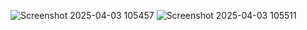 ![Screenshot 2025-04-03 105457](https://github.com/user-attachments/assets/8191706a-817b-4cd4-bdcd-60c384cd24a3)
![Screenshot 2025-04-03 105511](https://github.com/user-attachments/assets/80909dfe-b479-46c9-a4dc-4ca513406012)
